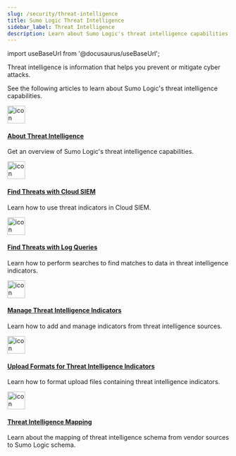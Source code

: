 ```yaml
---
slug: /security/threat-intelligence
title: Sumo Logic Threat Intelligence
sidebar_label: Threat Intelligence 
description: Learn about Sumo Logic's threat intelligence capabilities.
---
```


import useBaseUrl from '@docusaurus/useBaseUrl';

Threat intelligence is information that helps you prevent or mitigate cyber attacks. 

See the following articles to learn about Sumo Logic's threat intelligence capabilities.

<div className="box-wrapper">
<div className="box smallbox card">
  <div className="container">
  <a href={useBaseUrl('docs/security/threat-intelligence/about-threat-intelligence')}><img src={useBaseUrl('img/icons/security/cloud-siem.png')} alt="icon" width="40"/><h4>About Threat Intelligence</h4></a>
  <p>Get an overview of Sumo Logic's threat intelligence capabilities.</p>
  </div>
</div>
<div className="box smallbox card">
  <div className="container">
  <a href={useBaseUrl('docs/security/threat-intelligence/threat-indicators-in-cloud-siem')}><img src={useBaseUrl('img/icons/security/cloud-siem.png')} alt="icon" width="40"/><h4>Find Threats with Cloud SIEM</h4></a>
  <p>Learn how to use threat indicators in Cloud SIEM.</p>
  </div>
</div>
<div className="box smallbox card">
  <div className="container">
  <a href={useBaseUrl('docs/security/threat-intelligence/find-threats')}><img src={useBaseUrl('img/icons/security/cloud-siem.png')} alt="icon" width="40"/><h4>Find Threats with Log Queries</h4></a>
  <p>Learn how to perform searches to find matches to data in threat intelligence indicators.</p>
  </div>
</div>
<div className="box smallbox card">
  <div className="container">
  <a href={useBaseUrl('docs/security/threat-intelligence/threat-intelligence-indicators')}><img src={useBaseUrl('img/icons/security/cloud-siem.png')} alt="icon" width="40"/><h4>Manage Threat Intelligence Indicators</h4></a>
  <p>Learn how to add and manage indicators from threat intelligence sources.</p>
  </div>
</div>
<div className="box smallbox card">
  <div className="container">
  <a href={useBaseUrl('docs/security/threat-intelligence/upload-formats')}><img src={useBaseUrl('img/icons/security/cloud-siem.png')} alt="icon" width="40"/><h4>Upload Formats for Threat Intelligence Indicators</h4></a>
  <p>Learn how to format upload files containing threat intelligence indicators.</p>
  </div>
</div>
<div className="box smallbox card">
  <div className="container">
  <a href={useBaseUrl('docs/security/threat-intelligence/threat-intelligence-mapping')}><img src={useBaseUrl('img/icons/security/cloud-siem.png')} alt="icon" width="40"/><h4>Threat Intelligence Mapping</h4></a>
  <p>Learn about the mapping of threat intelligence schema from vendor sources to Sumo Logic schema.</p>
  </div>
</div>
</div>